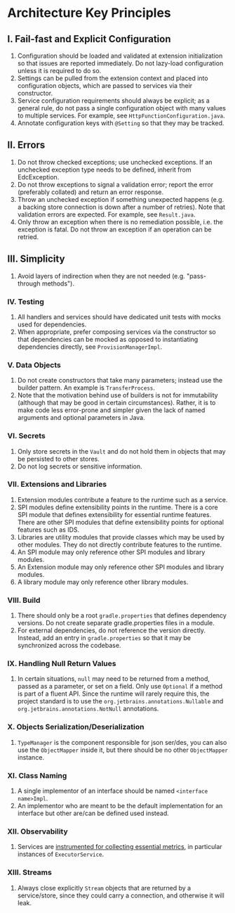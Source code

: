 # Architecture Key Principles

## I. Fail-fast and Explicit Configuration

1. Configuration should be loaded and validated at extension initialization so that issues are reported immediately. Do
   not lazy-load configuration unless it is required to do so.
2. Settings can be pulled from the extension context and placed into configuration objects, which are passed to services
   via their constructor.
3. Service configuration requirements should always be explicit; as a general rule, do not pass a single configuration
   object with many values to multiple services.
   For example, see `HttpFunctionConfiguration.java`.
4. Annotate configuration keys with `@Setting` so that they may be tracked.

## II. Errors

1. Do not throw checked exceptions; use unchecked exceptions. If an unchecked exception type needs to be defined,
   inherit from EdcException.
2. Do not throw exceptions to signal a validation error; report the error (preferably collated) and return an error
   response.
3. Throw an unchecked exception if something unexpected happens (e.g. a backing store connection is down after a number
   of retries). Note that validation errors are expected.
   For example, see `Result.java`.
4. Only throw an exception when there is no remediation possible, i.e. the exception is fatal. Do not throw an exception
   if an operation can be retried.

## III. Simplicity

1. Avoid layers of indirection when they are not needed (e.g. "pass-through methods").

### IV. Testing

1. All handlers and services should have dedicated unit tests with mocks used for dependencies.
2. When appropriate, prefer composing services via the constructor so that dependencies can be mocked as opposed to
   instantiating dependencies directly, see `ProvisionManagerImpl`.

### V. Data Objects

1. Do not create constructors that take many parameters; instead use the builder pattern. An example
   is `TransferProcess`.
2. Note that the motivation behind use of builders is not for immutability (although that may be good in certain
   circumstances). Rather, it is to make code less error-prone and
   simpler given the lack of named arguments and optional parameters in Java.

### VI. Secrets

1. Only store secrets in the `Vault` and do not hold them in objects that may be persisted to other stores.
2. Do not log secrets or sensitive information.

### VII. Extensions and Libraries

1. Extension modules contribute a feature to the runtime such as a service.
2. SPI modules define extensibility points in the runtime. There is a core SPI module that defines extensibility for
   essential runtime features. There are other SPI modules that
   define extensibility points for optional features such as IDS.
3. Libraries are utility modules that provide classes which may be used by other modules. They do not directly
   contribute features to the runtime.
4. An SPI module may only reference other SPI modules and library modules.
5. An Extension module may only reference other SPI modules and library modules.
6. A library module may only reference other library modules.

### VIII. Build

1. There should only be a root `gradle.properties` that defines dependency versions. Do not create separate
   gradle.properties files in a module.
2. For external dependencies, do not reference the version directly. Instead, add an entry in `gradle.properties` so
   that it may be synchronized across the codebase.

### IX. Handling Null Return Values

1. In certain situations, `null` may need to be returned from a method, passed as a parameter, or set on a field. Only
   use `Optional` if a method is part of a fluent API.
   Since the runtime will rarely require this, the project standard is to use the `org.jetbrains.annotations.Nullable`
   and `org.jetbrains.annotations.NotNull` annotations.

### X. Objects Serialization/Deserialization

1. `TypeManager` is the component responsible for json ser/des, you can also use the `ObjectMapper` inside it, but there
   should be no other `ObjectMapper` instance.

### XI. Class Naming

1. A single implementor of an interface should be named `<interface name>Impl`.
2. An implementor who are meant to be the default implementation for an interface but other are/can be defined used
   instead.

### XII. Observability

1. Services are [instrumented for collecting essential metrics](../metrics.md), in particular instances
   of `ExecutorService`.

### XIII. Streams

1. Always close explicitly `Stream` objects that are returned by a service/store, since they could carry a connection,
   and otherwise it will leak.